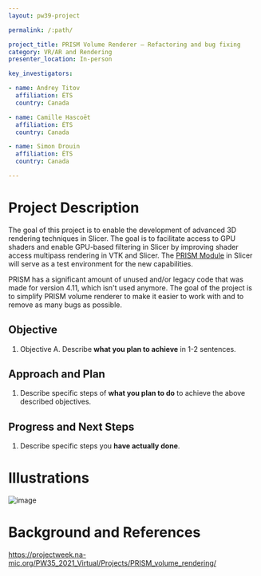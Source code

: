 ```yaml
---
layout: pw39-project

permalink: /:path/

project_title: PRISM Volume Renderer – Refactoring and bug fixing
category: VR/AR and Rendering
presenter_location: In-person

key_investigators:

- name: Andrey Titov
  affiliation: ÉTS
  country: Canada

- name: Camille Hascoët
  affiliation: ÉTS
  country: Canada

- name: Simon Drouin
  affiliation: ÉTS
  country: Canada

---
```


# Project Description

<!-- Add a short paragraph describing the project. -->

The goal of this project is to enable the development of advanced 3D rendering techniques in Slicer. The goal is to facilitate access to GPU shaders and enable GPU-based filtering in Slicer by improving shader access multipass rendering in VTK and Slicer. The [PRISM Module](https://github.com/ETS-vis-interactive/SlicerPRISMRendering) in Slicer will serve as a test environment for the new capabilities.

PRISM has a significant amount of unused and/or legacy code that was made for version 4.11, which isn't used anymore. The goal of the project is to simplify PRISM volume renderer to make it easier to work with and to remove as many bugs as possible.

## Objective

<!-- Describe here WHAT you would like to achieve (what you will have as end result). -->

1.  Objective A. Describe **what you plan to achieve** in 1-2 sentences.

## Approach and Plan

<!-- Describe here HOW you would like to achieve the objectives stated above. -->

1.  Describe specific steps of **what you plan to do** to achieve the above described objectives.

## Progress and Next Steps

<!-- Update this section as you make progress, describing of what you have ACTUALLY DONE.
     If there are specific steps that you could not complete then you can describe them here, too. -->

1.  Describe specific steps you **have actually done**.

# Illustrations

<!-- Add pictures and links to videos that demonstrate what has been accomplished. -->

![image](https://github.com/NA-MIC/ProjectWeek/assets/22062174/7a46c984-b741-45a6-b0db-6defed0c0531)

# Background and References

<!-- If you developed any software, include link to the source code repository.
     If possible, also add links to sample data, and to any relevant publications. -->

<https://projectweek.na-mic.org/PW35_2021_Virtual/Projects/PRISM_volume_rendering/>
